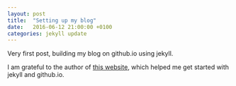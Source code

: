 ```yaml
---
layout: post
title:  "Setting up my blog"
date:   2016-06-12 21:00:00 +0100
categories: jekyll update
---
```

Very first post, building my blog on github.io using jekyll.

I am grateful to the author of
[this website](http://jmcglone.com/guides/github-pages/), which
helped me get started with jekyll and github.io.
